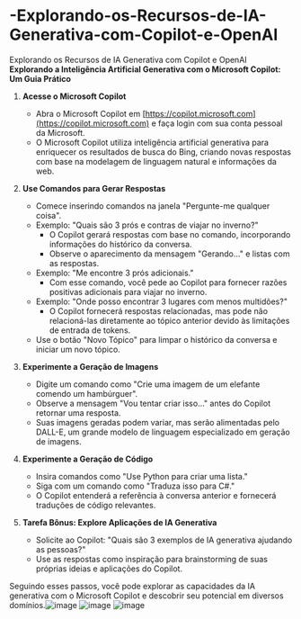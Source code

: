 # -Explorando-os-Recursos-de-IA-Generativa-com-Copilot-e-OpenAI
 Explorando os Recursos de IA Generativa com Copilot e OpenAI
**Explorando a Inteligência Artificial Generativa com o Microsoft Copilot: Um Guia Prático**

1. **Acesse o Microsoft Copilot**
   - Abra o Microsoft Copilot em [https://copilot.microsoft.com](https://copilot.microsoft.com) e faça login com sua conta pessoal da Microsoft.
   - O Microsoft Copilot utiliza inteligência artificial generativa para enriquecer os resultados de busca do Bing, criando novas respostas com base na modelagem de linguagem natural e informações da web.

2. **Use Comandos para Gerar Respostas**
   - Comece inserindo comandos na janela "Pergunte-me qualquer coisa".
   - Exemplo: "Quais são 3 prós e contras de viajar no inverno?"
     - O Copilot gerará respostas com base no comando, incorporando informações do histórico da conversa.
     - Observe o aparecimento da mensagem "Gerando..." e listas com as respostas.
   - Exemplo: "Me encontre 3 prós adicionais."
     - Com esse comando, você pede ao Copilot para fornecer razões positivas adicionais para viajar no inverno.
   - Exemplo: "Onde posso encontrar 3 lugares com menos multidões?"
     - O Copilot fornecerá respostas relacionadas, mas pode não relacioná-las diretamente ao tópico anterior devido às limitações de entrada de tokens.
   - Use o botão "Novo Tópico" para limpar o histórico da conversa e iniciar um novo tópico.

3. **Experimente a Geração de Imagens**
   - Digite um comando como "Crie uma imagem de um elefante comendo um hambúrguer".
   - Observe a mensagem "Vou tentar criar isso..." antes do Copilot retornar uma resposta.
   - Suas imagens geradas podem variar, mas serão alimentadas pelo DALL-E, um grande modelo de linguagem especializado em geração de imagens.

4. **Experimente a Geração de Código**
   - Insira comandos como "Use Python para criar uma lista."
   - Siga com um comando como "Traduza isso para C#."
   - O Copilot entenderá a referência à conversa anterior e fornecerá traduções de código relevantes.

5. **Tarefa Bônus: Explore Aplicações de IA Generativa**
   - Solicite ao Copilot: "Quais são 3 exemplos de IA generativa ajudando as pessoas?"
   - Use as respostas como inspiração para brainstorming de suas próprias ideias e aplicações do Copilot.

Seguindo esses passos, você pode explorar as capacidades da IA generativa com o Microsoft Copilot e descobrir seu potencial em diversos domínios.![image](https://github.com/urani-le/-Explorando-os-Recursos-de-IA-Generativa-com-Copilot-e-OpenAI/assets/111360151/7beb6723-9bd3-4c20-b33e-0a940e2d6f85)
![image](https://github.com/urani-le/-Explorando-os-Recursos-de-IA-Generativa-com-Copilot-e-OpenAI/assets/111360151/7cacd1ab-0c4e-4b72-93e5-191766593674)
![image](https://github.com/urani-le/-Explorando-os-Recursos-de-IA-Generativa-com-Copilot-e-OpenAI/assets/111360151/72376e00-6846-49cb-a5da-b99eefa26605)

